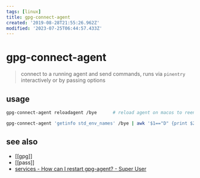 ```yaml
---
tags: [linux]
title: gpg-connect-agent
created: '2019-08-28T21:55:26.962Z'
modified: '2023-07-25T06:44:57.433Z'
---
```


# gpg-connect-agent

> connect to a running agent and send commands, runs via `pinentry` interactively or by passing options

## usage

```sh
gpg-connect-agent reloadagent /bye      # reload agent on macos to reenter passphrase for gpg

gpg-connect-agent 'getinfo std_env_names' /bye | awk '$1=="D" {print $2}' # list var name passed from gpg
```

## see also

- [[gpg]]
- [[pass]]
- [services - How can I restart gpg-agent? - Super User](https://superuser.com/a/1183544/341187)
